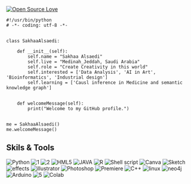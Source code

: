 [![Open Source Love](https://badges.frapsoft.com/os/v1/open-source-150x25.png?v=103)](https://github.com/ellerbrock/open-source-badges/) 


    #!/usr/bin/python
    # -*- coding: utf-8 -*-
    
    
    class SakhaaAlsaedi:
    
        def __init__(self):
            self.name = "Sakhaa Alsaedi"
            self.live = "Medinah_Jeddah, Saudi Arabia"
            self.role = "Create Creativity in this world"
            self.interested = ['Data Analysis', 'AI in Art', 'Bioinformatics', 'Industrial design']
            self.learning = ['Causl inference in Medicine and semantic knowledge graph']
            
    
        def welcomeMessage(self):
            print("Welcome to my GitHub profile.")
    
    
    me = SakhaaAlsaedi()
    me.welcomeMessage()
    
## Skils & Tools 
![Python](https://img.shields.io/badge/Python-3776AB?style=for-the-badge&logo=python&logoColor=white)
![1](https://img.shields.io/badge/PyTorch-EE4C2C?style=for-the-badge&logo=pytorch&logoColor=white)
![2](https://img.shields.io/badge/Wix-000?style=for-the-badge&logo=wix&logoColor=white)
![HML5](https://img.shields.io/badge/HTML5-E34F26?style=for-the-badge&logo=html5&logoColor=white)
![JAVA](https://img.shields.io/badge/Java-ED8B00?style=for-the-badge&logo=java&logoColor=white)
![R](https://img.shields.io/badge/R-276DC3?style=for-the-badge&logo=r&logoColor=white)
![Shell script](https://img.shields.io/badge/Shell_Script-121011?style=for-the-badge&logo=gnu-bash&logoColor=white)
![Canva](https://img.shields.io/badge/Canva-%2300C4CC.svg?&style=for-the-badge&logo=Canva&logoColor=white)
![Sketch](https://img.shields.io/badge/Canva-%2300C4CC.svg?&style=for-the-badge&logo=Canva&logoColor=white](https://img.shields.io/badge/Sketch-FFB387?style=for-the-badge&logo=sketch&logoColor=black))
![effects](https://img.shields.io/badge/Adobe%20after%20affects-CF96FD?style=for-the-badge&logo=Adobe%20after%20effects&logoColor=393665)
![illustrator](https://img.shields.io/badge/Adobe%20Illustrator-FF9A00?style=for-the-badge&logo=adobe%20illustrator&logoColor=white)
![Photoshop](https://img.shields.io/badge/Adobe%20Photoshop-31A8FF?style=for-the-badge&logo=Adobe%20Photoshop&logoColor=black)
![Premiere](https://img.shields.io/badge/Adobe%20Premiere%20Pro-9999FF?style=for-the-badge&logo=Adobe%20Premiere%20Pro&logoColor=white)
![C++](https://img.shields.io/badge/C%2B%2B-00599C?style=for-the-badge&logo=c%2B%2B&logoColor=white)
![linux](https://img.shields.io/badge/Linux-FCC624?style=for-the-badge&logo=linux&logoColor=black)
![neo4j](https://img.shields.io/badge/Neo4j-018bff?style=for-the-badge&logo=neo4j&logoColor=white)
![Arduino](https://img.shields.io/badge/Arduino_IDE-00979D?style=for-the-badge&logo=arduino&logoColor=white)
![5](https://img.shields.io/badge/micro:bit-00ED00?style=for-the-badge&logo=micro:bit&logoColor=white)
![Colab](https://img.shields.io/badge/Colab-F9AB00?style=for-the-badge&logo=googlecolab&color=525252)

